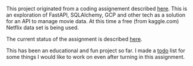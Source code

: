 This project originated from a coding assignement described [here](mddocs/original-assignment.md).  This is an exploration of FastAPI, SQLAlchemy, GCP and other tech as a solution for an API to manage movie data.  At this time a free (from kaggle.com) Netflix data set is being used.

The current status of the assignment is described [here](mddocs/assignment-status.md).

This has been an educational and fun project so far.  I made a [todo](mddocs/todo.md) list for some things I would like to work on even after turning in this assignment.